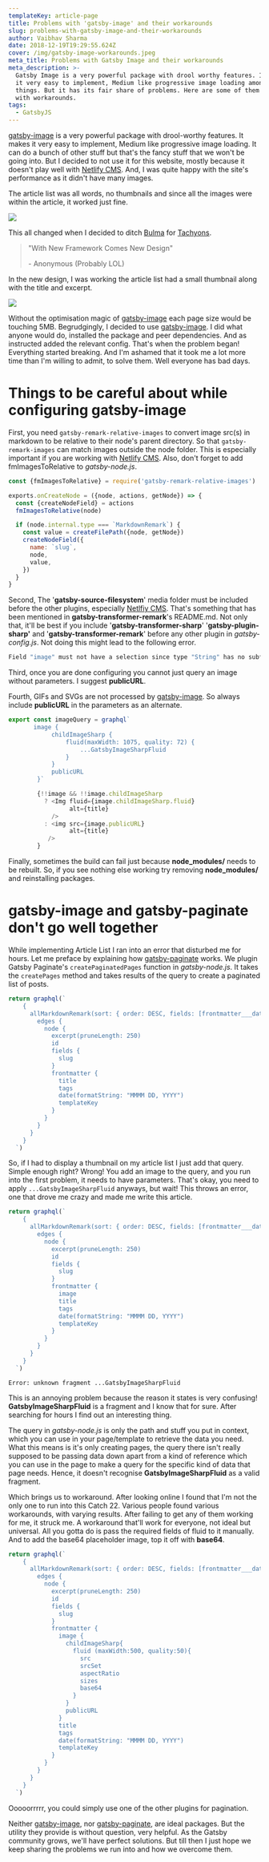 ```yaml
---
templateKey: article-page
title: Problems with 'gatsby-image' and their workarounds
slug: problems-with-gatsby-image-and-their-workarounds
author: Vaibhav Sharma
date: 2018-12-19T19:29:55.624Z
cover: /img/gatsby-image-workarounds.jpeg
meta_title: Problems with Gatsby Image and their workarounds
meta_description: >-
  Gatsby Image is a very powerful package with drool worthy features. It makes
  it very easy to implement, Medium like progressive image loading among other
  things. But it has its fair share of problems. Here are some of them along
  with workarounds.
tags:
  - GatsbyJS
---
```

[gatsby-image](https://www.gatsbyjs.org/packages/gatsby-image/) is a very powerful package with drool-worthy features. It makes it very easy to implement, Medium like progressive image loading. It can do a bunch of other stuff but that's the fancy stuff that we won't be going into. But I decided to not use it for this website, mostly because it doesn't play well with [Netlify CMS](https://www.netlifycms.org). And, I was quite happy with the site's performance as it didn't have many images.

The article list was all words, no thumbnails and since all the images were within the article, it worked just fine. 

![](/img/screenshot-2019-09-07-at-4.01.21-pm.png)

This all changed when I decided to ditch [Bulma](https://bulma.io) for [Tachyons](https://tachyons.io).

> "With New Framework Comes New Design"
>
> \- Anonymous (Probably LOL)

In the new design, I was working the article list had a small thumbnail along with the title and excerpt. 

![](/img/screenshot-2018-12-19-at-11.19.21-pm.png)

Without the optimisation magic of [gatsby-image](https://www.gatsbyjs.org/packages/gatsby-image/) each page size would be touching 5MB. Begrudgingly, I decided to use [gatsby-image](https://www.gatsbyjs.org/packages/gatsby-image/). I did what anyone would do, installed the package and peer dependencies. And as instructed added the relevant config. That's when the problem began! Everything started breaking. And I'm ashamed that it took me a lot more time than I'm willing to admit, to solve them. Well everyone has bad days.

# Things to be careful about while configuring gatsby-image

First, you need `gatsby-remark-relative-images` to convert image src(s) in markdown to be relative to their node's parent directory. So that `gatsby-remark-images` can match images outside the node folder. This is especially important if you are working with [Netlify CMS](https://www.netlifycms.org). Also, don't forget to add fmImagesToRelative to _gatsby-node.js_.

```javascript
const {fmImagesToRelative} = require('gatsby-remark-relative-images')

exports.onCreateNode = ({node, actions, getNode}) => {
  const {createNodeField} = actions
  fmImagesToRelative(node)

  if (node.internal.type === `MarkdownRemark`) {
    const value = createFilePath({node, getNode})
    createNodeField({
      name: `slug`,
      node,
      value,
    })
  }
}
```

Second, The '**gatsby-source-filesystem**' media folder must be included before the other plugins, especially [Netlfiy CMS](https://www.netlifycms.org). That's something that has been mentioned in **gatsby-transformer-remark**'s README.md. Not only that, it'll be best if you include '**gatsby-transformer-sharp**' '**gatsby-plugin-sharp'** and '**gatsby-transformer-remark**' before any other plugin in _gatsby-config.js_. Not doing this might lead to the following error.

```bash
Field "image" must not have a selection since type "String" has no subfields
```

Third, once you are done configuring you cannot just query an image without parameters. I suggest **publicURL**.

Fourth, GIFs and SVGs are not processed by [gatsby-image](https://www.gatsbyjs.org/packages/gatsby-image/). So always include **publicURL** in the parameters as an alternate.

```javascript
export const imageQuery = graphql`
       image {
            childImageSharp {
                fluid(maxWidth: 1075, quality: 72) {
                    ...GatsbyImageSharpFluid
                }
            }
            publicURL
        }`
```

```javascript
        {!!image && !!image.childImageSharp
          ? <Img fluid={image.childImageSharp.fluid}
                 alt={title}
            />
          : <img src={image.publicURL}
                 alt={title} 
           />
        }
```

Finally, sometimes the build can fail just because **node_modules/** needs to be rebuilt. So, if you see nothing else working try removing **node_modules/** and reinstalling packages.

# gatsby-image and gatsby-paginate don't go well together

While implementing Article List I ran into an error that disturbed me for hours. Let me preface by explaining how [gatsby-paginate](ttps://www.gatsbyjs.org/packages/gatsby-paginate) works. We plugin Gatsby Paginate's `createPaginatedPages` function in _gatsby-node.js_. It takes the `createPages` method and takes results of the query to create a paginated list of posts.

```javascript
return graphql(`
    {
      allMarkdownRemark(sort: { order: DESC, fields: [frontmatter___date] }) {
        edges {
          node {
            excerpt(pruneLength: 250)
            id
            fields {
              slug
            }
            frontmatter {
              title
              tags
              date(formatString: "MMMM DD, YYYY")
              templateKey
            }
          }
        }
      }
    }
  `)
```

So, if I had to display a thumbnail on my article list I just add that query. Simple enough right? Wrong! You add an image to the query, and you run into the first problem, it needs to have parameters. That's okay, you need to apply `...GatsbyImageSharpFluid` anyways, but wait! This throws an error, one that drove me crazy and made me write this article.

```javascript
return graphql(`
    {
      allMarkdownRemark(sort: { order: DESC, fields: [frontmatter___date] }) {
        edges {
          node {
            excerpt(pruneLength: 250)
            id
            fields {
              slug
            }
            frontmatter {
              image
              title
              tags
              date(formatString: "MMMM DD, YYYY")
              templateKey
            }
          }
        }
      }
    }
  `)
```

```shell
Error: unknown fragment ...GatsbyImageSharpFluid
```

This is an annoying problem because the reason it states is very confusing! **GatsbyImageSharpFluid** is a fragment and I know that for sure. After searching for hours I find out an interesting thing.

The query in _gatsby-node.js_ is only the path and stuff you put in context, which you can use in your page/template to retrieve the data you need. What this means is it's only creating pages, the query there isn't really supposed to be passing data down apart from a kind of reference which you can use in the page to make a query for the specific kind of data that page needs. Hence, it doesn't recognise **GatsbyImageSharpFluid** as a valid fragment.

Which brings us to workaround. After looking online I found that I'm not the only one to run into this Catch 22. Various people found various workarounds, with varying results. After failing to get any of them working for me, it struck me. A workaround that'll work for everyone, not ideal but universal. All you gotta do is pass the required fields of fluid to it manually. And to add the base64 placeholder image, top it off with **base64**.

```javascript
return graphql(`
    {
      allMarkdownRemark(sort: { order: DESC, fields: [frontmatter___date] }) {
        edges {
          node {
            excerpt(pruneLength: 250)
            id
            fields {
              slug
            }
            frontmatter {
              image {
                childImageSharp{
                  fluid (maxWidth:500, quality:50){
                    src
                    srcSet
                    aspectRatio
                    sizes
                    base64
                  }
                }
                publicURL
              }
              title
              tags
              date(formatString: "MMMM DD, YYYY")
              templateKey
            }
          }
        }
      }
    }
  `)
```

Ooooorrrrr, you could simply use one of the other plugins for pagination.

Neither [gatsby-image](https://www.gatsbyjs.org/packages/gatsby-image/), nor [gatsby-paginate](ttps://www.gatsbyjs.org/packages/gatsby-paginate), are ideal packages. But the utility they provide is without question, very helpful. As the Gatsby community grows, we'll have perfect solutions. But till then I just hope we keep sharing the problems we run into and how we overcome them.
